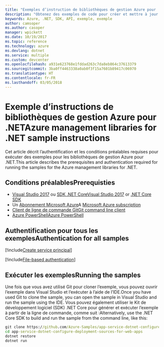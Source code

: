 ```yaml
---
title: "Exemples d’instruction de bibliothèques de gestion Azure pour .NET"
description: "Obtenez des exemples de code pour créer et mettre à jour des ressources à l’aide des bibliothèques de gestion Azure pour .NET."
keywords: Azure, .NET, SDK, API, exemple, exemple
author: camsoper
ms.author: casoper
manager: wpickett
ms.date: 10/19/2017
ms.topic: reference
ms.technology: azure
ms.devlang: dotnet
ms.service: multiple
ms.custom: devcenter
ms.openlocfilehash: a931e623768e1fddad263c7da8eb864c37613379
ms.sourcegitcommit: 3ba0ff4463338a0ab0f3f15a7601b89417c06970
ms.translationtype: HT
ms.contentlocale: fr-FR
ms.lasthandoff: 03/05/2018
---
```

# <a name="azure-management-libraries-for-net-sample-instructions"></a><span data-ttu-id="364e6-104">Exemple d’instructions de bibliothèques de gestion Azure pour .NET</span><span class="sxs-lookup"><span data-stu-id="364e6-104">Azure management libraries for .NET sample instructions</span></span>

<span data-ttu-id="364e6-105">Cet article décrit l’authentification et les conditions préalables requises pour exécuter des exemples pour les bibliothèques de gestion Azure pour .NET.</span><span class="sxs-lookup"><span data-stu-id="364e6-105">This article describes the prerequisites and authentication required for running the samples for the Azure management libraries for .NET.</span></span>

## <a name="prerequisties"></a><span data-ttu-id="364e6-106">Conditions préalables</span><span class="sxs-lookup"><span data-stu-id="364e6-106">Prerequisties</span></span> 

* <span data-ttu-id="364e6-107">[Visual Studio 2017](https://www.visualstudio.com/vs/) ou [SDK .NET Core](https://www.microsoft.com/net/download/core)</span><span class="sxs-lookup"><span data-stu-id="364e6-107">[Visual Studio 2017](https://www.visualstudio.com/vs/) or [.NET Core SDK](https://www.microsoft.com/net/download/core)</span></span>
* <span data-ttu-id="364e6-108">Un [Abonnement Microsoft Azure](https://azure.microsoft.com/free/)</span><span class="sxs-lookup"><span data-stu-id="364e6-108">A [Microsoft Azure subscription](https://azure.microsoft.com/free/)</span></span>
* [<span data-ttu-id="364e6-109">Client de ligne de commande Git</span><span class="sxs-lookup"><span data-stu-id="364e6-109">Git command line client</span></span>](https://git-scm.com/)
* [<span data-ttu-id="364e6-110">Azure PowerShell</span><span class="sxs-lookup"><span data-stu-id="364e6-110">Azure PowerShell</span></span>](/powershell/azure/install-azurerm-ps)

## <a name="authentication-for-all-samples"></a><span data-ttu-id="364e6-111">Authentification pour tous les exemples</span><span class="sxs-lookup"><span data-stu-id="364e6-111">Authentication for all samples</span></span>

[!include[Create service principal](includes/create-sp.md)]

[!include[File-based authentication](includes/file-based-auth.md)]

## <a name="running-the-samples"></a><span data-ttu-id="364e6-112">Exécuter les exemples</span><span class="sxs-lookup"><span data-stu-id="364e6-112">Running the samples</span></span>

<span data-ttu-id="364e6-113">Une fois que vous avez utilisé Git pour cloner l’exemple, vous pouvez ouvrir l’exemple dans Visual Studio et l’exécuter à l’aide de l’IDE.</span><span class="sxs-lookup"><span data-stu-id="364e6-113">Once you have used Git to clone the sample, you can open the sample in Visual Studio and run the sample using the IDE.</span></span>  <span data-ttu-id="364e6-114">Vous pouvez également utiliser le Kit de développement logiciel (SDK) .NET Core pour générer et exécuter l’exemple à partir de la ligne de commande, comme suit :</span><span class="sxs-lookup"><span data-stu-id="364e6-114">Alternatively, use the .NET Core SDK to build and run the sample from the command line, like this:</span></span>

```cmd
git clone https://github.com/Azure-Samples/app-service-dotnet-configure-deployment-sources-for-web-apps.git
cd app-service-dotnet-configure-deployment-sources-for-web-apps
dotnet restore
dotnet run
```